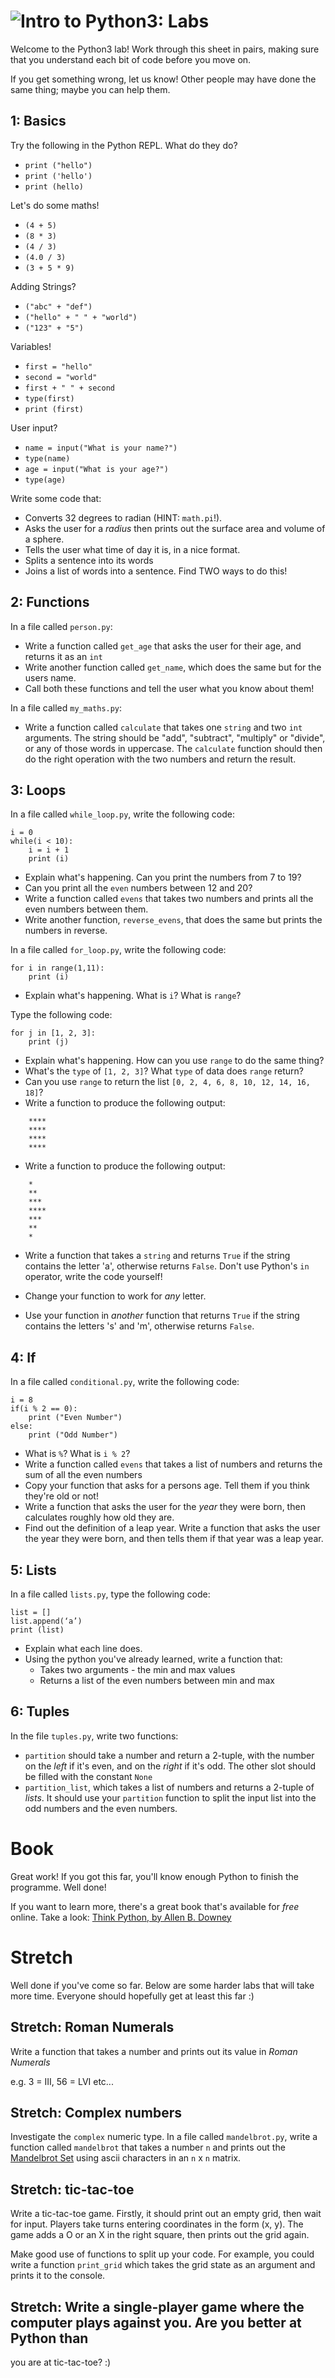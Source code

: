 # ![Intro to Python3: Labs](../blob/master/assets/img/GC_Logo_artwork_RGB-LOGO_colour_SMALL.png?raw=true) 

Welcome to the Python3 lab! Work through this sheet in pairs, making sure that you understand
each bit of code before you move on.

If you get something wrong, let us know! Other people may have done the same thing; maybe you
can help them.

## 1: Basics
Try the following in the Python REPL. What do they do?
* `print ("hello")`
* `print ('hello')`
* `print (hello)`

Let's do some maths!
* `(4 + 5)`
* `(8 * 3)`
* `(4 / 3)`
* `(4.0 / 3)`
* `(3 + 5 * 9)`

Adding Strings?
* `("abc" + "def")`
* `("hello" + " " + "world")`
* `("123" + "5")`

Variables!
* `first = "hello"`
* `second = "world"`
* `first + " " + second`
* `type(first)`
* `print (first)`

User input?
* `name = input("What is your name?")`
* `type(name)`
* `age = input("What is your age?")`
* `type(age)`

Write some code that:
* Converts 32 degrees to radian (HINT: `math.pi`!).
* Asks the user for a _radius_ then prints out the surface area and volume of a sphere.
* Tells the user what time of day it is, in a nice format.
* Splits a sentence into its words
* Joins a list of words into a sentence. Find TWO ways to do this!


## 2: Functions
In a file called `person.py`:
* Write a function called `get_age` that asks the user for their age, and returns it as an `int`
* Write another function called `get_name`, which does the same but for the users name.
* Call both these functions and tell the user what you know about them!

In a file called `my_maths.py`:
* Write a function called `calculate` that takes one `string` and two `int` arguments. The string should be "add", "subtract", "multiply" or "divide", or any of those words in uppercase. The `calculate` function should then do the right operation with the two numbers and return the result.

## 3: Loops
In a file called `while_loop.py`, write the following code:

    i = 0
    while(i < 10):
        i = i + 1
        print (i)

* Explain what's happening. Can you print the numbers from 7 to 19?
* Can you print all the `even` numbers between 12 and 20?
* Write a function called `evens` that takes two numbers and prints all the even numbers between them.
* Write another function, `reverse_evens`, that does the same but prints the numbers in reverse.

In a file called `for_loop.py`, write the following code:

    for i in range(1,11):
        print (i)

* Explain what's happening. What is `i`? What is `range`?

Type the following code:

    for j in [1, 2, 3]:
        print (j)

* Explain what's happening. How can you use `range` to do the same thing?
* What's the `type` of `[1, 2, 3]`? What `type` of data does `range` return?
* Can you use `range` to return the list `[0, 2, 4, 6, 8, 10, 12, 14, 16, 18]`?
* Write a function to produce the following output:

```
    ****
    ****
    ****
    ****
```

* Write a function to produce the following output:

```
    *
    **
    ***
    ****
    ***
    **
    *
```

* Write a function that takes a `string` and returns `True` if the string contains the letter 'a', otherwise returns `False`. Don't use Python's `in` operator, write the code yourself!

* Change your function to work for _any_ letter.

* Use your function in _another_ function that returns `True` if the string contains the letters 's' and 'm', otherwise returns `False`.

## 4: If
In a file called `conditional.py`, write the following code:

    i = 8
    if(i % 2 == 0):
        print ("Even Number")
    else:
        print ("Odd Number")

* What is `%`? What is `i % 2`?
* Write a function called `evens` that takes a list of numbers and returns the sum of all the even numbers
* Copy your function that asks for a persons age. Tell them if you think they're old or not!
* Write a function that asks the user for the *year* they were born, then calculates roughly how old they are. 
* Find out the definition of a leap year. Write a function that asks the user the year they were born, and then tells them if that year was a leap year.

## 5: Lists
In a file called `lists.py`, type the following code:

    list = []
    list.append(‘a’)
    print (list)

* Explain what each line does.
* Using the python you've already learned, write a function that:
  * Takes two arguments - the min and max values
  * Returns a list of the even numbers between min and max

## 6: Tuples
In the file `tuples.py`, write two functions:
* `partition` should take a number and return a 2-tuple, with the number on the *left* if it's even, and
on the *right* if it's odd. The other slot should be filled with the constant `None`
* `partition_list`, which takes a list of numbers and returns a 2-tuple of *lists*. It should use your
`partition` function to split the input list into the odd numbers and the even numbers.

# Book
Great work! If you got this far, you'll know enough Python to finish the programme. Well done!

If you want to learn more, there's a great book that's available for *free* online. Take a look: [Think Python, by Allen B. Downey](http://greenteapress.com/wp/think-python/)

# Stretch
Well done if you've come so far. Below are some harder labs that will take more time. Everyone should hopefully get at least this far :)

## Stretch: Roman Numerals
Write a function that takes a number and prints out its value in *Roman Numerals*

e.g. 3 = III, 56 = LVI etc...

## Stretch: Complex numbers
Investigate the `complex` numeric type. In a file called `mandelbrot.py`, write a function called `mandelbrot`
that takes a number `n` and prints out the <a href="en.wikipedia.org/mandelbrot_set">Mandelbrot Set</a>
using ascii characters in an `n` x `n` matrix.

## Stretch: tic-tac-toe
Write a tic-tac-toe game. Firstly, it should print out an empty grid, then wait for input. Players take
turns entering coordinates in the form (x, y). The game adds a O or an X in the right square, then prints
out the grid again.

Make good use of functions to split up your code. For example, you could write a function `print_grid`
which takes the grid state as an argument and prints it to the console.

## Stretch: Write a single-player game where the computer plays against you. Are you better at Python than
you are at tic-tac-toe? :)